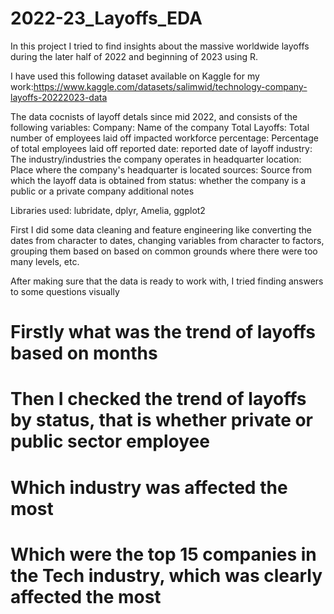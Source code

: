 # 2022-23_Layoffs_EDA
In this project I tried to find insights about the massive worldwide layoffs during the later half of 2022 and beginning of 2023 using R.

I have used this following dataset available on Kaggle for my work:https://www.kaggle.com/datasets/salimwid/technology-company-layoffs-20222023-data

The data cocnists of layoff detals since mid 2022, and consists of the following
variables:
Company: Name of the company
Total Layoffs: Total number of employees laid off
impacted workforce percentage: Percentage of total employees laid off
reported date: reported date of layoff
industry: The industry/industries the company operates in
headquarter location: Place where the company's headquarter is located
sources: Source from which the layoff data is obtained from
status: whether the company is a public or a private company
additional notes

Libraries used: lubridate, dplyr, Amelia, ggplot2

First I did some data cleaning and feature engineering like converting the dates from character to dates, changing variables from character to factors, grouping them based on based on common grounds where there were too many levels, etc.

After making sure that the data is ready to work with, I tried finding answers to some questions visually

# Firstly what was the trend of layoffs based on months

# Then I checked the trend of layoffs by status, that is whether private or public sector employee

# Which industry was affected the most

# Which were the top 15 companies in the Tech industry, which was clearly affected the most
